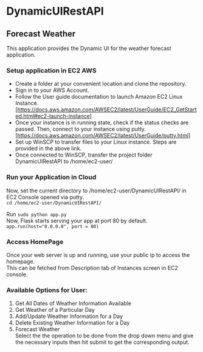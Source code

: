 # DynamicUIRestAPI  
## Forecast Weather  
This application provides the Dynamic UI for the weather forecast application.  

### Setup application in EC2 AWS 

* Create a folder at your convenient location and clone the repository.  
* Sign in to your AWS Account.  
* Follow the User guide documentation to launch Amazon EC2 Linux Instance.  
  [https://docs.aws.amazon.com/AWSEC2/latest/UserGuide/EC2_GetStarted.html#ec2-launch-instance]  
* Once your instance is in running state, check if the status checks are passed. Then, connect to your instance using putty.  
[https://docs.aws.amazon.com/AWSEC2/latest/UserGuide/putty.html]  
* Set up WinSCP to transfer files to your Linux instance. Steps are provided in the above link.  
* Once connected to WinSCP, transfer the project folder DynamicUIRestAPI to /home/ec2-user/  

### Run your Application in Cloud
Now, set the current directory to /home/ec2-user/DynamicUIRestAPI/ in EC2 Console opened via putty.  
`cd /home/ec2-user/DynamicUIRestAPI/`  

Run `sudo python app.py`  
Now, Flask starts serving your app at port 80 by default.  
`app.run(host="0.0.0.0", port = 80)`  

### Access HomePage
Once your web server is up and running, use your public ip to access the homepage.  
This can be fetched from Description tab of Instances screen in EC2 console.

### Available Options for User:
1. Get All Dates of Weather Information Available  
2. Get Weather of a Particular Day  
3. Add/Update Weather Information for a Day  
4. Delete Existing Weather Information for a Day  
5. Forecast Weather  
Select the the operation to be done from the drop down menu and give the necessary inputs then hit submit to get the corresponding output.  
